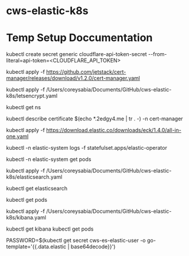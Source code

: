 # cws-elastic-k8s
 
# Temp Setup Doccumentation

kubectl create secret generic cloudflare-api-token-secret
 --from-literal=api-token=<CLOUDFLARE_API_TOKEN>

kubectl apply -f https://github.com/jetstack/cert-manager/releases/download/v1.2.0/cert-manager.yaml

kubectl apply -f /Users/coreysabia/Documents/GitHub/cws-elastic-k8s/letsencrypt.yaml

kubectl get ns

kubectl describe certificate $(echo *.2edgy4.me | tr . -) -n cert-manager

kubectl apply -f https://download.elastic.co/downloads/eck/1.4.0/all-in-one.yaml

kubectl -n elastic-system logs -f statefulset.apps/elastic-operator

kubectl -n elastic-system get pods


kubectl apply -f /Users/coreysabia/Documents/GitHub/cws-elastic-k8s/elasticsearch.yaml

kubectl get elasticsearch

kubectl get pods

kubectl apply -f /Users/coreysabia/Documents/GitHub/cws-elastic-k8s/kibana.yaml

kubectl get kibana
kubectl get pods

PASSWORD=$(kubectl get secret cws-es-elastic-user -o go-template='{{.data.elastic | base64decode}}')